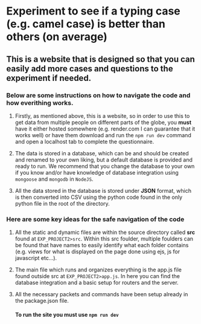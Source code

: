 # Experiment to see if a typing case (e.g. camel case) is better than others (on average)

## This is a website that is designed so that you can easily add more cases and questions to the experiment if needed.

### Below are some instructions on how to navigate the code and how everithing works.

1. Firstly, as mentioned above, this is a website, so in order to use this to get data from multiple people on different parts of the globe, you <strong>must</strong> have it
either hosted somewhere (e.g. render.com I can guarantee that it works well) or have them download and run the `npm run dev` command and open a localhost tab to complete the questionnaire.

2. The data is stored in a database, which can be and should be created and renamed to your own liking, but a default database is provided and ready to run. We recommend that
you change the database to your own if you know and/or have knowledge of database integration using `mongoose` and `mongodb` in `NodeJS`.

3. All the data stored in the database is stored under <strong>JSON</strong> format, which is then converted into CSV using the python code found in the only python file in the root of the directory.


### Here are some key ideas for the safe navigation of the code

1. All the static and dynamic files are within the source directory called <strong>src</strong> found at `EXP_PROJECT2>src`. Within this src foulder, multiple foulders can be found that have names to easily identify what each folder contains (e.g. views for what is displayed on the page done using ejs, js for javascript etc...).

2. The main file which runs and organizes everything is the app.js file found outside src at `EXP_PROJECT2>app.js`. In here you can find the database integration and a basic setup for routers and the server.

3. All the necessary packets and commands have been setup already in the package.json file. <h4> To run the site you must use `npm run dev` </h4>


